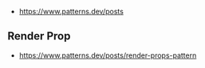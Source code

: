 - https://www.patterns.dev/posts
## Render Prop
- https://www.patterns.dev/posts/render-props-pattern